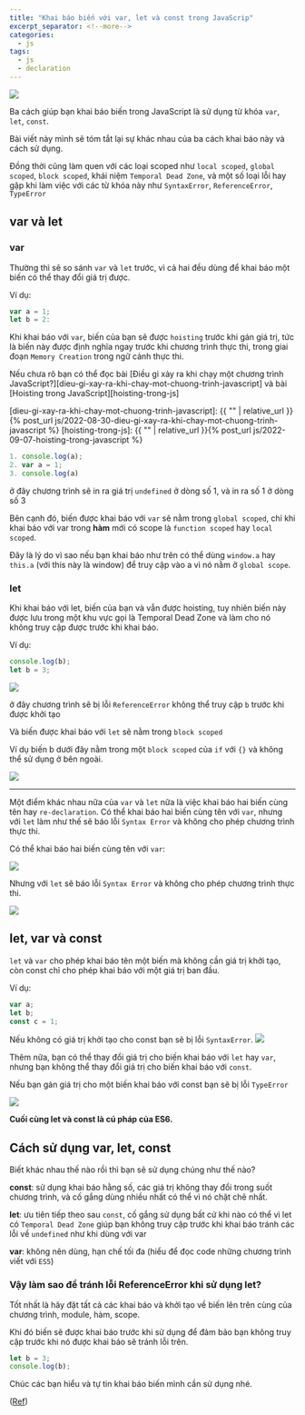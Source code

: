 ```yaml
---
title: "Khai báo biến với var, let và const trong JavaScrip"
excerpt_separator: <!--more-->
categories:
  - js
tags:
  - js
  - declaration
---
```



![](assets/images/2022/10/2022-10-12-khai-bao-bien-voi-var-let-va-const-trong-javascript-1.webp)

Ba cách giúp bạn khai báo biến trong JavaScript là sử dụng từ khóa `var`, `let`, `const`.

Bài viết này mình sẽ tóm tắt lại sự khác nhau của ba cách khai báo này và cách sử dụng. 

Đồng thời cũng làm quen với các loại scoped như `local scoped`, `global scoped`, `block scoped`, khái niệm `Temporal Dead Zone`, và một số loại lỗi hay gặp khi làm việc với các từ khóa này như `SyntaxError`,  `ReferenceError`, `TypeError`

## var và let

### var

Thường thì sẽ so sánh `var` và `let` trước, vì cả hai đều dùng để khai báo một biến có thể thay đổi giá trị được.

Ví dụ:

```js
var a = 1;
let b = 2:
```

Khi khai báo với `var`, biến của bạn sẽ được `hoisting` trước khi gán giá trị, tức là biến này được định nghĩa ngay trước khi chương trình thực thi, trong giai đoạn `Memory Creation` trong ngữ cảnh thực thi. 

Nếu chưa rõ bạn có thể đọc bài [Điều gì xảy ra khi chạy một chương trình JavaScript?][dieu-gi-xay-ra-khi-chay-mot-chuong-trinh-javascript] và bài [Hoisting trong JavaScript][hoisting-trong-js]

[dieu-gi-xay-ra-khi-chay-mot-chuong-trinh-javascript]: {{ "" | relative_url }}{% post_url js/2022-08-30-dieu-gi-xay-ra-khi-chay-mot-chuong-trinh-javascript %}
[hoisting-trong-js]: {{ "" | relative_url }}{% post_url js/2022-09-07-hoisting-trong-javascript %}

```js
1. console.log(a);
2. var a = 1;
3. console.log(a)
```

ở đây chương trình sẽ in ra giá trị `undefined` ở dòng số 1, và in ra số 1 ở dòng số 3

Bên cạnh đó, biến được khai báo với `var` sẽ nằm trong `global scoped`, chỉ khi khai báo với var trong **hàm** mới có scope là `function scoped` hay `local scoped`. 

Đây là lý do vì sao nếu bạn khai báo như trên có thể dùng `window.a` hay `this.a` (với this này là window) để truy cập vào a vì nó nằm ở `global scope`.

### let

Khi khai báo với let, biến của bạn và vẫn được hoisting, tuy nhiên biến này được lưu trong một khu vực gọi là Temporal Dead Zone và làm cho nó không truy cập được trước khi khai báo. 

Ví dụ:

```js
console.log(b);
let b = 3;
```

![](assets/images/2022/10/2022-10-12-khai-bao-bien-voi-var-let-va-const-trong-javascript-2.webp)

ở đây chương trình sẽ bị lỗi `ReferenceError` không thể truy cập `b` trước khi được khởi tạo

Và biến được khai báo với `let` sẽ nằm trong `block scoped`

Ví dụ biến b dưới đây nằm trong một `block scoped` của `if` với `{}` và không thể sử dụng ở bên ngoài.

![](assets/images/2022/10/2022-10-12-khai-bao-bien-voi-var-let-va-const-trong-javascript-3.webp)

---

Một điểm khác nhau nữa của `var` và `let` nữa là việc khai báo hai biến cùng tên hay `re-declaration`. Có thể khai báo hai biến cùng tên với `var`, nhưng với `let` làm như thế sẽ báo lỗi `Syntax Error` và không cho phép chương trình thực thi.

Có thể khai báo hai biến cùng tên với `var`:

![](assets/images/2022/10/2022-10-12-khai-bao-bien-voi-var-let-va-const-trong-javascript-4.webp)

Nhưng với `let` sẽ báo lỗi `Syntax Error` và không cho phép chương trình thực thi.

![](assets/images/2022/10/2022-10-12-khai-bao-bien-voi-var-let-va-const-trong-javascript-5.webp)

## let, var và const

`let` và `var` cho phép khai báo tên một biến mà không cần giá trị khởi tạo, còn const chỉ cho phép khai báo với một giá trị ban đầu. 

Ví dụ:

```js
var a; 
let b;
const c = 1;
```

Nếu không có giá trị khởi tạo cho const bạn sẽ bị lỗi `SyntaxError`. 
![](assets/images/2022/10/2022-10-12-khai-bao-bien-voi-var-let-va-const-trong-javascript-6.webp)

Thêm nữa, bạn có thể thay đổi giá trị cho biến khai báo với `let` hay `var`, nhưng bạn không thể thay đổi giá trị cho biến khai báo với `const`.

Nếu bạn gán giá trị cho một biến khai báo với const bạn sẽ bị lỗi `TypeError`

![](assets/images/2022/10/2022-10-12-khai-bao-bien-voi-var-let-va-const-trong-javascript-7.webp)

**Cuối cùng let và const là cú pháp của ES6.**


## Cách sử dụng var, let, const

Biết khác nhau thế nào rồi thì bạn sẽ sử dụng chúng như thế nào?

**const**: sử dụng khai báo hằng số, các giá trị không thay đổi trong suốt chương trình, và cố gắng dùng nhiều nhất có thể vì nó chặt chẽ nhất.

**let**: ưu tiên tiếp theo sau `const`, cố gắng sử dụng bất cứ khi nào có thể vì let có `Temporal Dead Zone` giúp bạn không truy cập trước khi khai báo tránh các lỗi về `undefined` như khi dùng với var

**var**: không nên dùng, hạn chế tối đa (hiểu để đọc code những chương trình viết với `ES5`)

### Vậy làm sao để tránh lỗi ReferenceError khi sử dụng let?

Tốt nhất là hãy đặt tất cả các khai báo và khởi tạo về biến lên trên cùng của chương trình, module, hàm, scope. 

Khi đó biến sẽ được khai báo trước khi sử dụng để đảm bảo bạn không truy cập trước khi nó được khai báo sẽ tránh lỗi trên.

```js
let b = 3;
console.log(b);
```

Chúc các bạn hiểu và tự tin khai báo biến mình cần sử dụng nhé.

([Ref](https://www.youtube.com/watch?v=BNC6slYCj50))
